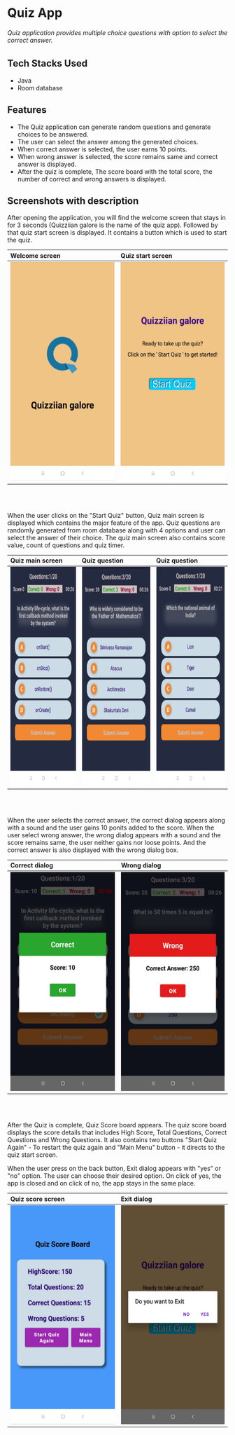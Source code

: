 # Quiz App
###### Quiz application provides multiple choice questions with option to select the correct answer.

## Tech Stacks Used
* Java
* Room database

## Features

* The Quiz application can generate random questions and generate choices to be answered.
* The user can select the answer among the generated choices.
* When correct answer is selected, the user earns 10 points.
* When wrong answer is selected, the score remains same and correct answer is displayed.
* After the quiz is complete, The score board with the total score, the number of correct and wrong answers is displayed.

## Screenshots with description

After opening the application, you will find the welcome screen that stays in for 3 seconds (Quizziian galore is the name of the quiz app). Followed by that quiz start screen is displayed. It contains a button which is used to start the quiz.


|**Welcome screen**|**Quiz start screen**|
|:---|:--|
|<img src=Images/quiz_splash.jpeg height="500px"/>|<img src=Images/quiz_start.jpeg height="500px"/>|

<br/><br/>

When the user clicks on the "Start Quiz" button, Quiz main screen is displayed which contains the major feature of the app. Quiz questions are randomly generated from room database along with 4 options and user can select the answer of their choice. The quiz main screen also contains score value, count of questions and quiz timer. 

|**Quiz main screen**|**Quiz question**|**Quiz question**|
|:---|:--|:--|
|<img src=Images/quiz_screen.jpeg height="500px"/>|<img src=Images/quiz_screen_one.jpeg height="500px"/>|<img src=Images/quiz_screen_Two.jpeg height="500px"/>|

<br/><br/>

When the user selects the correct answer, the correct dialog appears along with a sound and the user gains 10 ponits added to the score. When the user select wrong answer, the wrong dialog appears with a sound and the score remains same, the user neither gains nor loose points. And the correct answer is also displayed with the wrong dialog box.

|**Correct dialog**|**Wrong dialog**|
|:---|:--|
|<img src=Images/quiz_correct.jpeg height="500px"/>|<img src=Images/quiz_wrong.jpeg height="500px"/>|

<br/><br/>

After the Quiz is complete, Quiz Score board appears. The quiz score board displays the score details that includes High Score, Total Questions, Correct Questions and Wrong Questions. It also contains two buttons "Start Quiz Again" - To restart the quiz again and "Main Menu" button - it directs to the quiz start screen.

When the user press on the back button, Exit dialog appears with "yes" or "no" option. The user can choose their desired option. On click of yes, the app is closed and on click of no, the app stays in the same place.

|**Quiz score screen**|**Exit dialog**|
|:---|:--|
|<img src=Images/quiz_score.jpeg height="500px"/>|<img src=Images/quiz_exit.jpeg height="500px"/>|
